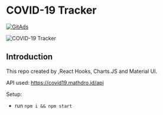 # COVID-19 Tracker

<a href="https://tracking.gitads.io/?repo=project_corona_tracker">
 <img src="https://images.gitads.io/project_corona_tracker" alt="GitAds"/> 
</a>

![COVID-19 Tracker](https://i.ibb.co/X87BqVY/Screenshot-2020-04-13-at-10-14-58.png)

## Introduction

This repo created by ,React Hooks, Charts.JS and Material UI.

API used: https://covid19.mathdro.id/api

Setup:
- run ```npm i && npm start```
